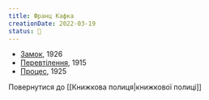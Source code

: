 ```yaml
---
title: Франц Кафка
creationDate: 2022-03-19
status: 🌱
---
```

- [Замок](https://uk.m.wikipedia.org/wiki/%D0%97%D0%B0%D0%BC%D0%BE%D0%BA_(%D1%80%D0%BE%D0%BC%D0%B0%D0%BD)), 1926
- [Перевтілення](https://uk.m.wikipedia.org/wiki/%D0%9F%D0%B5%D1%80%D0%B5%D0%B2%D1%82%D1%96%D0%BB%D0%B5%D0%BD%D0%BD%D1%8F_(%D0%BE%D0%BF%D0%BE%D0%B2%D1%96%D0%B4%D0%B0%D0%BD%D0%BD%D1%8F)), 1915
- [Процес](https://uk.m.wikipedia.org/wiki/%D0%9F%D1%80%D0%BE%D1%86%D0%B5%D1%81_(%D1%80%D0%BE%D0%BC%D0%B0%D0%BD)), 1925

Повернутися до [[Книжкова полиця|книжкової полиці]]

